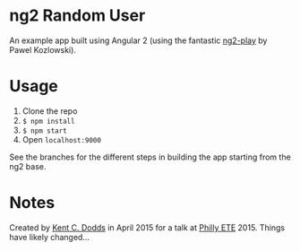 # ng2 Random User

An example app built using Angular 2 (using the fantastic [ng2-play](https://github.com/pkozlowski-opensource/ng2-play)
by Pawel Kozlowski).

# Usage

1. Clone the repo
2. `$ npm install`
3. `$ npm start`
4. Open `localhost:9000`

See the branches for the different steps in building the app starting from the ng2 base.

# Notes

Created by [Kent C. Dodds](https://twitter.com/kentcdodds) in April 2015 for a talk at
[Philly ETE](http://phillyemergingtech.com/) 2015. Things have likely changed...
